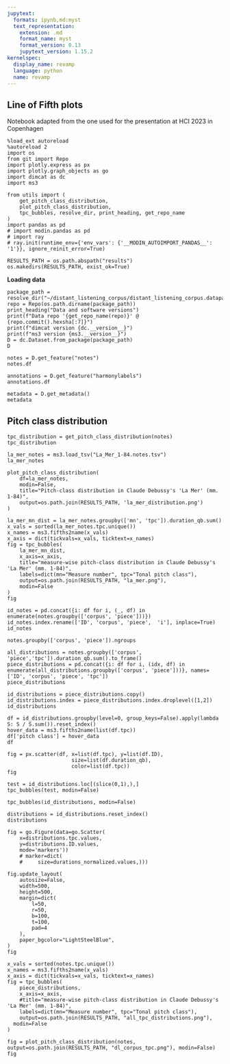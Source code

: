 ```yaml
---
jupytext:
  formats: ipynb,md:myst
  text_representation:
    extension: .md
    format_name: myst
    format_version: 0.13
    jupytext_version: 1.15.2
kernelspec:
  display_name: revamp
  language: python
  name: revamp
---
```


## Line of Fifth plots

Notebook adapted from the one used for the presentation at HCI 2023 in Copenhagen

```{code-cell} ipython3
%load_ext autoreload
%autoreload 2
import os
from git import Repo
import plotly.express as px
import plotly.graph_objects as go
import dimcat as dc
import ms3

from utils import (
    get_pitch_class_distribution,
    plot_pitch_class_distribution,
    tpc_bubbles, resolve_dir, print_heading, get_repo_name
)
import pandas as pd
# import modin.pandas as pd
# import ray
# ray.init(runtime_env={'env_vars': {'__MODIN_AUTOIMPORT_PANDAS__': '1'}}, ignore_reinit_error=True)
```

```{code-cell} ipython3
RESULTS_PATH = os.path.abspath("results")
os.makedirs(RESULTS_PATH, exist_ok=True)
```

**Loading data**

```{code-cell} ipython3
package_path = resolve_dir("~/distant_listening_corpus/distant_listening_corpus.datapackage.json")
repo = Repo(os.path.dirname(package_path))
print_heading("Data and software versions")
print(f"Data repo '{get_repo_name(repo)}' @ {repo.commit().hexsha[:7]}")
print(f"dimcat version {dc.__version__}")
print(f"ms3 version {ms3.__version__}")
D = dc.Dataset.from_package(package_path)
D
```

```{code-cell} ipython3
notes = D.get_feature("notes")
notes.df
```

```{code-cell} ipython3
annotations = D.get_feature("harmonylabels")
annotations.df
```

```{code-cell} ipython3
metadata = D.get_metadata()
metadata
```

## Pitch class distribution

```{code-cell} ipython3
tpc_distribution = get_pitch_class_distribution(notes)
tpc_distribution
```

```{code-cell} ipython3
la_mer_notes = ms3.load_tsv("La_Mer_1-84.notes.tsv")
la_mer_notes
```

```{code-cell} ipython3
plot_pitch_class_distribution(
    df=la_mer_notes,
    modin=False,
    title="Pitch-class distribution in Claude Debussy's 'La Mer' (mm. 1-84)",
    output=os.path.join(RESULTS_PATH, 'la_mer_distribution.png')
)
```

```{code-cell} ipython3
la_mer_mn_dist = la_mer_notes.groupby(['mn', 'tpc']).duration_qb.sum()
x_vals = sorted(la_mer_notes.tpc.unique())
x_names = ms3.fifths2name(x_vals)
x_axis = dict(tickvals=x_vals, ticktext=x_names)
fig = tpc_bubbles(
    la_mer_mn_dist,
    x_axis=x_axis,
    title="measure-wise pitch-class distribution in Claude Debussy's 'La Mer' (mm. 1-84)",
    labels=dict(mn="Measure number", tpc="Tonal pitch class"),
    output=os.path.join(RESULTS_PATH, "la_mer.png"),
    modin=False
)
fig
```

```{code-cell} ipython3
id_notes = pd.concat({i: df for i, (_, df) in enumerate(notes.groupby(['corpus', 'piece']))})
id_notes.index.rename(['ID', 'corpus', 'piece',  'i'], inplace=True)
id_notes
```

```{code-cell} ipython3
notes.groupby(['corpus', 'piece']).ngroups
```

```{code-cell} ipython3
all_distributions = notes.groupby(['corpus', 'piece','tpc']).duration_qb.sum().to_frame()
piece_distributions = pd.concat({i: df for i, (idx, df) in enumerate(all_distributions.groupby(['corpus', 'piece']))}, names=['ID', 'corpus', 'piece', 'tpc'])
piece_distributions
```

```{code-cell} ipython3
id_distributions = piece_distributions.copy()
id_distributions.index = piece_distributions.index.droplevel([1,2])
id_distributions
```

```{code-cell} ipython3
df = id_distributions.groupby(level=0, group_keys=False).apply(lambda S: S / S.sum()).reset_index()
hover_data = ms3.fifths2name(list(df.tpc))
df['pitch class'] = hover_data
df
```

```{code-cell} ipython3
fig = px.scatter(df, x=list(df.tpc), y=list(df.ID),
                     size=list(df.duration_qb),
                     color=list(df.tpc))
fig
```

```{code-cell} ipython3
test = id_distributions.loc[(slice(0,1),),]
tpc_bubbles(test, modin=False)
```

```{code-cell} ipython3
tpc_bubbles(id_distributions, modin=False)
```

```{code-cell} ipython3
distributions = id_distributions.reset_index()
distributions
```

```{code-cell} ipython3
fig = go.Figure(data=go.Scatter(
    x=distributions.tpc.values,
    y=distributions.ID.values,
    mode='markers'))
    # marker=dict(
    #     size=durations_normalized.values,)))

fig.update_layout(
    autosize=False,
    width=500,
    height=500,
    margin=dict(
        l=50,
        r=50,
        b=100,
        t=100,
        pad=4
    ),
    paper_bgcolor="LightSteelBlue",
)
fig
```

```{code-cell} ipython3
x_vals = sorted(notes.tpc.unique())
x_names = ms3.fifths2name(x_vals)
x_axis = dict(tickvals=x_vals, ticktext=x_names)
fig = tpc_bubbles(
    piece_distributions,
    x_axis=x_axis,
    #title="measure-wise pitch-class distribution in Claude Debussy's 'La Mer' (mm. 1-84)",
    labels=dict(mn="Measure number", tpc="Tonal pitch class"),
    output=os.path.join(RESULTS_PATH, "all_tpc_distributions.png"),
  modin=False
)
```

```{code-cell} ipython3
fig = plot_pitch_class_distribution(notes, output=os.path.join(RESULTS_PATH, "dl_corpus_tpc.png"), modin=False)
fig
```
